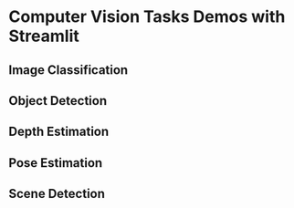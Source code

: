 # Computer Vision Tasks Demos with Streamlit

## Image Classification

## Object Detection


## Depth Estimation

## Pose Estimation

## Scene Detection

